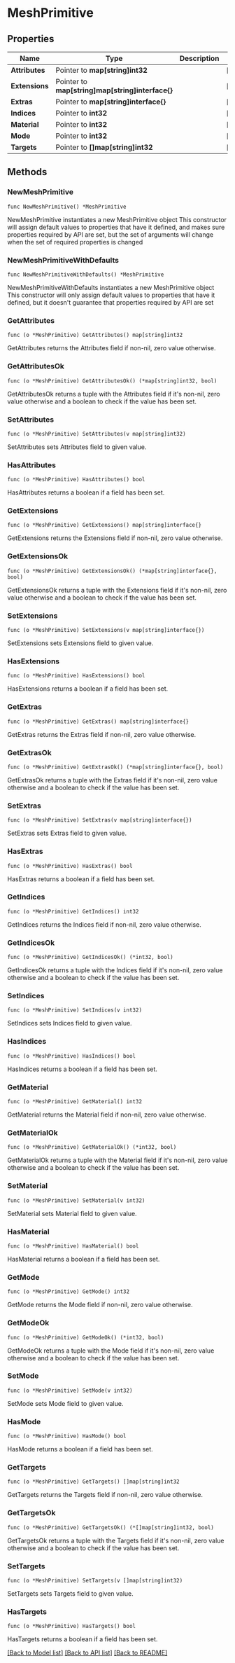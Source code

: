 # MeshPrimitive

## Properties

Name | Type | Description | Notes
------------ | ------------- | ------------- | -------------
**Attributes** | Pointer to **map[string]int32** |  | [optional] 
**Extensions** | Pointer to **map[string]map[string]interface{}** |  | [optional] 
**Extras** | Pointer to **map[string]interface{}** |  | [optional] 
**Indices** | Pointer to **int32** |  | [optional] 
**Material** | Pointer to **int32** |  | [optional] 
**Mode** | Pointer to **int32** |  | [optional] 
**Targets** | Pointer to **[]map[string]int32** |  | [optional] 

## Methods

### NewMeshPrimitive

`func NewMeshPrimitive() *MeshPrimitive`

NewMeshPrimitive instantiates a new MeshPrimitive object
This constructor will assign default values to properties that have it defined,
and makes sure properties required by API are set, but the set of arguments
will change when the set of required properties is changed

### NewMeshPrimitiveWithDefaults

`func NewMeshPrimitiveWithDefaults() *MeshPrimitive`

NewMeshPrimitiveWithDefaults instantiates a new MeshPrimitive object
This constructor will only assign default values to properties that have it defined,
but it doesn't guarantee that properties required by API are set

### GetAttributes

`func (o *MeshPrimitive) GetAttributes() map[string]int32`

GetAttributes returns the Attributes field if non-nil, zero value otherwise.

### GetAttributesOk

`func (o *MeshPrimitive) GetAttributesOk() (*map[string]int32, bool)`

GetAttributesOk returns a tuple with the Attributes field if it's non-nil, zero value otherwise
and a boolean to check if the value has been set.

### SetAttributes

`func (o *MeshPrimitive) SetAttributes(v map[string]int32)`

SetAttributes sets Attributes field to given value.

### HasAttributes

`func (o *MeshPrimitive) HasAttributes() bool`

HasAttributes returns a boolean if a field has been set.

### GetExtensions

`func (o *MeshPrimitive) GetExtensions() map[string]interface{}`

GetExtensions returns the Extensions field if non-nil, zero value otherwise.

### GetExtensionsOk

`func (o *MeshPrimitive) GetExtensionsOk() (*map[string]interface{}, bool)`

GetExtensionsOk returns a tuple with the Extensions field if it's non-nil, zero value otherwise
and a boolean to check if the value has been set.

### SetExtensions

`func (o *MeshPrimitive) SetExtensions(v map[string]interface{})`

SetExtensions sets Extensions field to given value.

### HasExtensions

`func (o *MeshPrimitive) HasExtensions() bool`

HasExtensions returns a boolean if a field has been set.

### GetExtras

`func (o *MeshPrimitive) GetExtras() map[string]interface{}`

GetExtras returns the Extras field if non-nil, zero value otherwise.

### GetExtrasOk

`func (o *MeshPrimitive) GetExtrasOk() (*map[string]interface{}, bool)`

GetExtrasOk returns a tuple with the Extras field if it's non-nil, zero value otherwise
and a boolean to check if the value has been set.

### SetExtras

`func (o *MeshPrimitive) SetExtras(v map[string]interface{})`

SetExtras sets Extras field to given value.

### HasExtras

`func (o *MeshPrimitive) HasExtras() bool`

HasExtras returns a boolean if a field has been set.

### GetIndices

`func (o *MeshPrimitive) GetIndices() int32`

GetIndices returns the Indices field if non-nil, zero value otherwise.

### GetIndicesOk

`func (o *MeshPrimitive) GetIndicesOk() (*int32, bool)`

GetIndicesOk returns a tuple with the Indices field if it's non-nil, zero value otherwise
and a boolean to check if the value has been set.

### SetIndices

`func (o *MeshPrimitive) SetIndices(v int32)`

SetIndices sets Indices field to given value.

### HasIndices

`func (o *MeshPrimitive) HasIndices() bool`

HasIndices returns a boolean if a field has been set.

### GetMaterial

`func (o *MeshPrimitive) GetMaterial() int32`

GetMaterial returns the Material field if non-nil, zero value otherwise.

### GetMaterialOk

`func (o *MeshPrimitive) GetMaterialOk() (*int32, bool)`

GetMaterialOk returns a tuple with the Material field if it's non-nil, zero value otherwise
and a boolean to check if the value has been set.

### SetMaterial

`func (o *MeshPrimitive) SetMaterial(v int32)`

SetMaterial sets Material field to given value.

### HasMaterial

`func (o *MeshPrimitive) HasMaterial() bool`

HasMaterial returns a boolean if a field has been set.

### GetMode

`func (o *MeshPrimitive) GetMode() int32`

GetMode returns the Mode field if non-nil, zero value otherwise.

### GetModeOk

`func (o *MeshPrimitive) GetModeOk() (*int32, bool)`

GetModeOk returns a tuple with the Mode field if it's non-nil, zero value otherwise
and a boolean to check if the value has been set.

### SetMode

`func (o *MeshPrimitive) SetMode(v int32)`

SetMode sets Mode field to given value.

### HasMode

`func (o *MeshPrimitive) HasMode() bool`

HasMode returns a boolean if a field has been set.

### GetTargets

`func (o *MeshPrimitive) GetTargets() []map[string]int32`

GetTargets returns the Targets field if non-nil, zero value otherwise.

### GetTargetsOk

`func (o *MeshPrimitive) GetTargetsOk() (*[]map[string]int32, bool)`

GetTargetsOk returns a tuple with the Targets field if it's non-nil, zero value otherwise
and a boolean to check if the value has been set.

### SetTargets

`func (o *MeshPrimitive) SetTargets(v []map[string]int32)`

SetTargets sets Targets field to given value.

### HasTargets

`func (o *MeshPrimitive) HasTargets() bool`

HasTargets returns a boolean if a field has been set.


[[Back to Model list]](../README.md#documentation-for-models) [[Back to API list]](../README.md#documentation-for-api-endpoints) [[Back to README]](../README.md)



